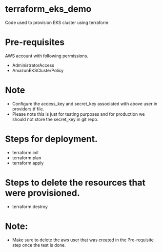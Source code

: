 # terraform_eks_demo
Code used to provision EKS cluster using terraform

# Pre-requisites
AWS account with following permissions.
- AdministratorAccess
- AmazonEKSClusterPolicy

# Note
- Configure the access_key and secret_key associated with above user in providers.tf file.
- Please note this is just for testing purposes and for production we should not store the secret_key in git repo.

# Steps for deployment.
- terraform init
- terraform plan
- terraform apply

# Steps to delete the resources that were provisioned.
- terraform destroy

# Note:
- Make sure to delete the aws user that was created in the Pre-requisite step once the test is done.


